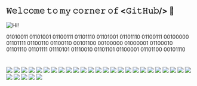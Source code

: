 ## 𝚆𝚎𝚕𝚌𝚘𝚖𝚎 𝚝𝚘 𝚖𝚢 𝚌𝚘𝚛𝚗𝚎𝚛 𝚘𝚏 \<𝙶𝚒𝚝𝙷𝚞𝚋/\> 🔧 
![Hi!](LCD-MyName.gif)

01010011 01101001 01100111 01101110 01101001 01101110 01100111 00100000 01101111 01100110 01100110 00101100 00100000 01000001 01100010 01101110 01101111 01110101 01110010 01101101 01100001 01101100 00101110

#

![](https://img.shields.io/badge/VirtualBox-2f1018?style=flat&logo=virtualbox&logoColor=white)
![](https://custom-icon-badges.demolab.com/badge/Chrome-2f1018.svg?logo=googlechrome&logoColor=white)
![](https://custom-icon-badges.demolab.com/badge/Microsoft%20Office-2f1018.svg?logo=microsoft&logoColor=white)
![](https://custom-icon-badges.demolab.com/badge/TickTick-2f1018.svg?logo=ticktick&logoColor=white)
![](https://img.shields.io/badge/VS%20Code-2f1018.svg?logo=visual-studio-code&logoColor=white)
![](https://img.shields.io/badge/Cisco%20Packet%20Tracer-2f1018.svg?logo=cisco&logoColor=white)
![](https://img.shields.io/badge/Wireshark-2f1018.svg?logo=wireshark&logoColor=white)
![](https://img.shields.io/badge/Mulisim-2f1018.svg?logo=multisim&logoColor=white)
![](https://img.shields.io/badge/Tinkercad-2f1018.svg?logo=tinkercad&logoColor=white)
![](https://custom-icon-badges.demolab.com/badge/Canva-2f1018.svg?logo=canva&logoColor=white)
![](https://img.shields.io/badge/Figma-2f1018.svg?logo=figma&logoColor=white)
![](https://custom-icon-badges.demolab.com/badge/Draw.io-2f1018.svg?logo=diagramsdotnet&logoColor=white)
![](https://custom-icon-badges.demolab.com/badge/MATLAB-2f1018.svg?logo=matlabbb&logoColor=white)
![](https://custom-icon-badges.demolab.com/badge/Active%20HDL-2f1018.svg?logo=aldec&logoColor=white)
![](https://custom-icon-badges.demolab.com/badge/Squarespace-2f1018.svg?logo=squarespace&logoColor=white)
![](https://custom-icon-badges.demolab.com/badge/Zapier-2f1018.svg?logo=zapier&logoColor=white)
![](https://custom-icon-badges.demolab.com/badge/Keil-2f1018.svg?logo=armkeil&logoColor=white)
![](https://img.shields.io/badge/Scratch-2f1018.svg?logo=scratch&logoColor=white)
![](https://custom-icon-badges.demolab.com/badge/C++-2f1018.svg?logo=cpp2&logoColor=white)
![](https://custom-icon-badges.demolab.com/badge/Java-2f1018.svg?logo=java&logoColor=white)
![](https://img.shields.io/badge/Python-2f1018.svg?logo=python&logoColor=white)
![](https://custom-icon-badges.demolab.com/badge/CLI%20Scripting-2f1018.svg?logo=cli&logoColor=white)
![](https://img.shields.io/badge/Markdown-2f1018.svg?logo=markdown&logoColor=white)
![](https://img.shields.io/badge/LaTeX-2f1018.svg?logo=LaTeX&logoColor=white)
![](https://custom-icon-badges.demolab.com/badge/VHDL-2f1018.svg?logo=vhdl&logoColor=white)
![](https://custom-icon-badges.demolab.com/badge/SQL-2f1018.svg?logo=database&logoColor=white)
![](https://img.shields.io/badge/HTML-2f1018.svg?logo=html5&logoColor=white)
![](https://custom-icon-badges.demolab.com/badge/C-2f1018.svg?logo=c-in-hexagon&logoColor=white)
![](https://custom-icon-badges.demolab.com/badge/x32%20Thumb&ndash;2%20Assembly-2f1018.svg?logo=asm-hex&logoColor=white)
![](https://img.shields.io/badge/-Arduino-2f1018?logo=Arduino&logoColor=white)
